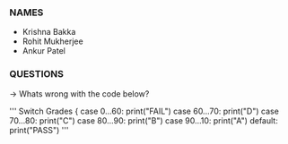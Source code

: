 ### NAMES
- Krishna Bakka
- Rohit Mukherjee
- Ankur Patel

### QUESTIONS

-> Whats wrong with the code below?

'''
Switch Grades {
    case 0...60:
    print("FAIL")
    case 60...70:
    print("D")
    case 70...80:
    print("C")
    case 80...90:
    print("B")
    case 90...10:
    print("A")
    default:
    print("PASS")
'''
    
    
